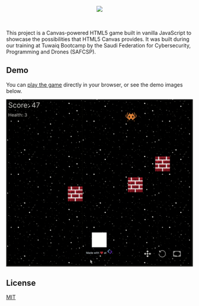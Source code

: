 

<p align="center">
<img src="https://static.wikia.nocookie.net/fictionalcrossover/images/7/70/Space_Invaders_logo.GIF" width="300px"/>
</p>

<br>

This project is a Canvas-powered HTML5 game built in vanilla JavaScript to showcase the possibilities that HTML5 Canvas provides. It was built during our training at Tuwaiq Bootcamp by the Saudi Federation for Cybersecurity, Programming and Drones (SAFCSP). 

## Demo
You can [play the game](https://awmaneea.github.io/space-invaders/) directly in your browser, or see the demo images below.

![Demo](https://raw.githubusercontent.com/AWManeea/space-invaders/main/demo.gif)
## License
[MIT](https://choosealicense.com/licenses/mit/)
